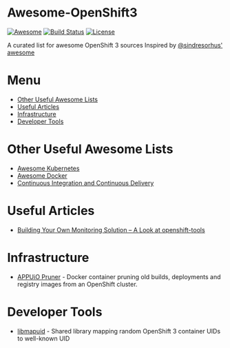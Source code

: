 Awesome-OpenShift3
=======================================================================

[![Awesome](https://cdn.rawgit.com/sindresorhus/awesome/d7305f38d29fed78fa85652e3a63e154dd8e8829/media/badge.svg)](https://github.com/sindresorhus/awesome)
[![Build Status](https://travis-ci.org/dtschan/awesome-openshift3.svg?branch=master)](https://travis-ci.org/dtschan/awesome-openshift3)
[![License](https://img.shields.io/badge/License-CC%20by%204.0-brightgreen.svg)](http://creativecommons.org/licenses/by/4.0/)

A curated list for awesome OpenShift 3 sources 
Inspired by [@sindresorhus' awesome](https://github.com/sindresorhus/awesome)

Menu
=======================================================================

* [Other Useful Awesome Lists](#awesome-lists)
* [Useful Articles](#useful-articles)
* [Infrastructure](#infrastructure)
* [Developer Tools](#developer-tools)

Other Useful Awesome Lists
=======================================================================

* [Awesome Kubernetes](https://github.com/ramitsurana/awesome-kubernetes)
* [Awesome Docker](https://github.com/veggiemonk/awesome-docker)
* [Continuous Integration and Continuous Delivery](https://github.com/ciandcd/awesome-ciandcd)

Useful Articles
=======================================================================

* [Building Your Own Monitoring Solution – A Look at openshift-tools](https://blog.openshift.com/build-monitoring-solution-look-openshift-tools/)

Infrastructure
=======================================================================

* [APPUiO Pruner](https://github.com/appuio/appuio-pruner) - Docker container pruning old builds, deployments and registry images from an OpenShift cluster.

Developer Tools
=======================================================================

* [libmapuid](https://github.com/appuio/libmapuid) -  Shared library mapping random OpenShift 3 container UIDs to well-known UID 
